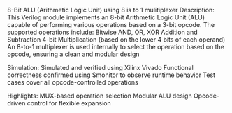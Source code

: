 8-Bit ALU (Arithmetic Logic Unit) using 8 is to 1 mulitiplexer
Description:
This Verilog module implements an 8-bit Arithmetic Logic Unit (ALU) capable of performing various operations based on a 3-bit opcode. The supported operations include:
Bitwise AND, OR, XOR
Addition and Subtraction
4-bit Multiplication (based on the lower 4 bits of each operand)
An 8-to-1 multiplexer is used internally to select the operation based on the opcode, ensuring a clean and modular design

Simulation:
Simulated and verified using Xilinx Vivado
Functional correctness confirmed using $monitor to observe runtime behavior
Test cases cover all opcode-controlled operations

Highlights:
MUX-based operation selection
Modular ALU design
Opcode-driven control for flexible expansion
